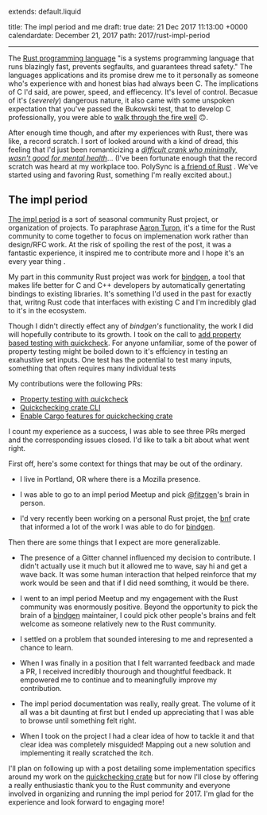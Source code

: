 extends: default.liquid

title: The impl period and me
draft: true
date: 21 Dec 2017 11:13:00 +0000
calendardate: December 21, 2017
path: 2017/rust-impl-period

---

The [Rust programming language](https://www.rust-lang.org) "is a systems 
programming language that runs blazingly fast, prevents segfaults, and 
guarantees thread safety." The languages applications and its promise drew me
to it personally as someone who's experience with and honest bias had always 
been C. The implications of C I'd said, are power, speed, and effiecency.
It's level of control. Becasue of it's (_severely_) dangerous nature, it also 
came with some unspoken expectation that you've passed the Bukowski test, that 
to develop C professionally, you were able to 
[walk through the fire well](https://www.goodreads.com/book/show/632901.What_Matters_Most_is_How_Well_You_Walk_Through_the_Fire) 🙃.

After enough time though, and after my experiences with Rust, there was like, a record scratch. 
I sort of looked around with a kind of dread, this feeling that I'd just been romanticizing a 
[_difficult crank who minimally, wasn't good for mental health_](https://www.goodreads.com/review/show/39569121?book_show_action=true&from_review_page=1)...
(I've been fortunate enough that the record scratch was heard at my workplace too. 
PolySync is [a friend of Rust](https://www.rust-lang.org/en-US/friends.html)
. We've started using and favoring Rust, something I'm really excited about.)


## The impl period

[The impl period](https://internals.rust-lang.org/t/the-final-impl-period-newsletter/6408) is a sort of seasonal
community Rust project, or organization of projects. To paraphrase [Aaron Turon](https://internals.rust-lang.org/u/aturon), 
it's a time for the Rust community to come together to focus on implemenation work rather than design/RFC work. 
At the risk of spoiling the rest of the post, it was a fantastic experience, it inspired me to contribute more and 
I hope it's an every year thing .

My part in this community Rust project was work for [bindgen](https://github.com/rust-lang-nursery/rust-bindgen), 
a tool that makes life better for C and C++ developers by automatically genertating bindings to existing libraries. 
It's something I'd used in the past for exactly that, writng Rust code that interfaces with existing C and 
I'm incredibly glad to it's in the ecosystem.

Though I didn't directly effect any of _bindgen's_ functionality, the work I did will hopefully contribute to its
growth. I took on the call to [add property based testing with quickcheck](https://github.com/rust-lang-nursery/rust-bindgen/issues/970). 
For anyone unfamiliar, some of the power of property testing might be boiled down to it's effciency in testing an exahustive set inputs.
One test has the potential to test many inputs, something that often requires many individual tests 


My contributions were the following PRs:
* [Property testing with quickcheck](https://github.com/rust-lang-nursery/rust-bindgen/pull/1159)
* [Quickchecking crate CLI](https://github.com/rust-lang-nursery/rust-bindgen/pull/1177)
* [Enable Cargo features for quickchecking crate](https://github.com/rust-lang-nursery/rust-bindgen/pull/1180)

I count my experience as a success, I was able to see three PRs merged and the corresponding issues closed. I'd like to 
talk a bit about what went right.

First off, here's some context for things that may be out of the ordinary.

* I live in Portland, OR where there is a Mozilla presence.

* I was able to go to an impl period Meetup and pick [@fitzgen](https://github.com/fitzgen)'s brain in person.

* I'd very recently been working on a personal Rust projet, the [bnf](https://github.com/snewt/bnf) crate that informed a lot of the work I was able to do for [bindgen](https://github.com/rust-lang-nursery/rust-bindgen).

Then there are some things that I expect are more generalizable.

* The presence of a Gitter channel influenced my decision to contribute. I didn't actually use it much but it allowed me to wave, say hi and get a wave back. It was some human interaction that helped reinforce that my work would be seen and that if I did need somthing, it would be there. 

* I went to an impl period Meetup and my engagement with the Rust community was enormously positive. Beyond the opportunity to pick the brain of a [bindgen](https://github.com/rust-lang-nursery/rust-bindgen) maintainer, I could pick other people's brains and felt welcome as someone relatively new to the Rust community. 

* I settled on a problem that sounded interesing to me and represented a chance to learn.

* When I was finally in a position that I felt warranted feedback and made a PR, I received incredibly thourough and thoughtful feedback. It empowered me to continue  and to meaningfully improve my contribution.

* The impl period documentation was really, really great. The volume of it all was a bit daunting at first but I ended up appreciating that I was able to browse until something felt right. 

* When I took on the project I had a clear idea of how to tackle it and that clear idea was completely misguided! Mapping out a new solution and implementing it really scratched the itch. 


I'll plan on following up with a post detailing some implementation specifics around my work on the [quickchecking crate](https://github.com/rust-lang-nursery/rust-bindgen/tree/master/tests/quickchecking) but for now I'll close by offering a really enthusiastic thank you to the Rust community and everyone involved in organizing and running the impl period for 2017. I'm glad for the experience and look forward to engaging more!


